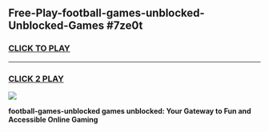 
## Free-Play-football-games-unblocked-Unblocked-Games #7ze0t
<h3>
<a href="https://news.freeplayer.one?title=football-games-unblocked&ref=8M">CLICK TO PLAY</a></h3>
<hr>

<h3>
<a href="https://news.freeplayer.one?title=football-games-unblocked&ref=8M">CLICK 2 PLAY</a>
  
</h3>

<a href="https://news.freeplayer.one?title=football-games-unblocked&ref=8M"><img src="https://clearcache.store/games.png"></a>


**football-games-unblocked games unblocked: Your Gateway to Fun and Accessible Online Gaming**
